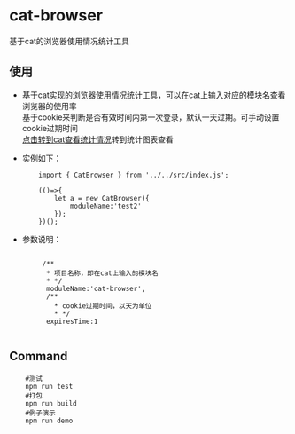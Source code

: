 # cat-browser

基于cat的浏览器使用情况统计工具

## 使用
	
-	基于cat实现的浏览器使用情况统计工具，可以在cat上输入对应的模块名查看浏览器的使用率	      
	基于cookie来判断是否有效时间内第一次登录，默认一天过期。可手动设置cookie过期时间    
	[点击转到cat查看统计情况](http://cat.dp/cat/r/browser?op=jsError)转到统计图表查看    
	  
- 	实例如下：   

	```
		import { CatBrowser } from '../../src/index.js';
        
        (()=>{
            let a = new CatBrowser({
                moduleName:'test2'
            });
        })();
	
	```
-	参数说明：  

	```
	
		 /**
          * 项目名称，即在cat上输入的模块名
          * */
          moduleName:'cat-browser',
          /**
          	* cookie过期时间，以天为单位
            * */
          expiresTime:1
          
	```


## Command

```
	#测试	
	npm run test	
	#打包	
	npm run build	
	#例子演示	
	npm run demo	
```


